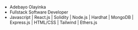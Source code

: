 -   Adebayo Olayinka
-   Fullstack Software Developer
-   Javascript | React.js | Solidity | Node.js | Hardhat | MongoDB | Express.js | HTML/CSS | Tailwind | Ethers.js

<!---
vulpes231/vulpes231 is a ✨ special ✨ repository because its `README.md` (this file) appears on your GitHub profile.
You can click the Preview link to take a look at your changes.
--->
